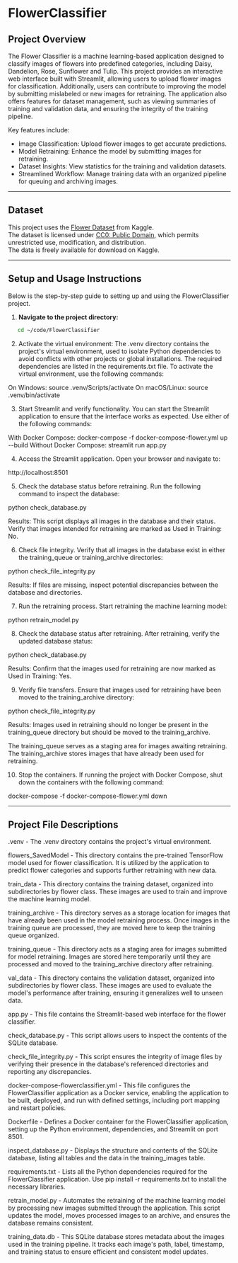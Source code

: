 # FlowerClassifier

## Project Overview

The Flower Classifier is a machine learning-based application designed to classify images of flowers into predefined categories, including Daisy, Dandelion, Rose, Sunflower and Tulip. This project provides an interactive web interface built with Streamlit, allowing users to upload flower images for classification. Additionally, users can contribute to improving the model by submitting mislabeled or new images for retraining. The application also offers features for dataset management, such as viewing summaries of training and validation data, and ensuring the integrity of the training pipeline.

Key features include:

- Image Classification: Upload flower images to get accurate predictions.
- Model Retraining: Enhance the model by submitting images for retraining.
- Dataset Insights: View statistics for the training and validation datasets.
- Streamlined Workflow: Manage training data with an organized pipeline for queuing and archiving images.

---

## Dataset
This project uses the [Flower Dataset](https://www.kaggle.com/datasets/abhayayare/flower-dataset) from Kaggle.  
The dataset is licensed under [CC0: Public Domain](https://creativecommons.org/publicdomain/zero/1.0/), which permits unrestricted use, modification, and distribution.  
The data is freely available for download on Kaggle.

---

## Setup and Usage Instructions

Below is the step-by-step guide to setting up and using the FlowerClassifier project. 

1. **Navigate to the project directory:**
```bash
   cd ~/code/FlowerClassifier
``` 

2. Activate the virtual environment: The .venv directory contains the project's virtual environment, used to isolate Python dependencies to avoid conflicts with other projects or global installations. The required dependencies are listed in the requirements.txt file. To activate the virtual environment, use the following commands:

On Windows: source .venv/Scripts/activate
On macOS/Linux: source .venv/bin/activate

3. Start Streamlit and verify functionality. You can start the Streamlit application to ensure that the interface works as expected. Use either of the following commands:

With Docker Compose: docker-compose -f docker-compose-flower.yml up --build
Without Docker Compose: streamlit run app.py

4. Access the Streamlit application. Open your browser and navigate to:

http://localhost:8501

5. Check the database status before retraining. Run the following command to inspect the database:

python check_database.py

Results: This script displays all images in the database and their status. Verify that images intended for retraining are marked as Used in Training: No.

6. Check file integrity. Verify that all images in the database exist in either the training_queue or training_archive directories:

python check_file_integrity.py

Results: If files are missing, inspect potential discrepancies between the database and directories.

7. Run the retraining process. Start retraining the machine learning model:

python retrain_model.py

8. Check the database status after retraining. After retraining, verify the updated database status:

python check_database.py

Results: Confirm that the images used for retraining are now marked as Used in Training: Yes.

9. Verify file transfers. Ensure that images used for retraining have been moved to the training_archive directory:

python check_file_integrity.py

Results: Images used in retraining should no longer be present in the training_queue directory but should be moved to the training_archive.

The training_queue serves as a staging area for images awaiting retraining.
The training_archive stores images that have already been used for retraining.


10. Stop the containers. If running the project with Docker Compose, shut down the containers with the following command:

docker-compose -f docker-compose-flower.yml down

---

## Project File Descriptions

.venv - The .venv directory contains the project's virtual environment.

flowers_SavedModel - This directory contains the pre-trained TensorFlow model used for flower classification. It is utilized by the application to predict flower categories and supports further retraining with new data.

train_data - This directory contains the training dataset, organized into subdirectories by flower class. These images are used to train and improve the machine learning model.

training_archive - This directory serves as a storage location for images that have already been used in the model retraining process. Once images in the training queue are processed, they are moved here to keep the training queue organized. 

training_queue - This directory acts as a staging area for images submitted for model retraining. Images are stored here temporarily until they are processed and moved to the training_archive directory after retraining.

val_data - This directory contains the validation dataset, organized into subdirectories by flower class. These images are used to evaluate the model's performance after training, ensuring it generalizes well to unseen data. 

app.py - This file contains the Streamlit-based web interface for the flower classifier.

check_database.py - This script allows users to inspect the contents of the SQLite database.

check_file_integrity.py - This script ensures the integrity of image files by verifying their presence in the database's referenced directories and reporting any discrepancies.

docker-compose-flowerclassifier.yml - This file configures the FlowerClassifier application as a Docker service, enabling the application to be built, deployed, and run with defined settings, including port mapping and restart policies.

Dockerfile - Defines a Docker container for the FlowerClassifier application, setting up the Python environment, dependencies, and Streamlit on port 8501.

inspect_database.py - Displays the structure and contents of the SQLite database, listing all tables and the data in the training_images table.

requirements.txt - Lists all the Python dependencies required for the FlowerClassifier application. Use pip install -r requirements.txt to install the necessary libraries.

retrain_model.py - Automates the retraining of the machine learning model by processing new images submitted through the application. This script updates the model, moves processed images to an archive, and ensures the database remains consistent.

training_data.db - This SQLite database stores metadata about the images used in the training pipeline. It tracks each image's path, label, timestamp, and training status to ensure efficient and consistent model updates.